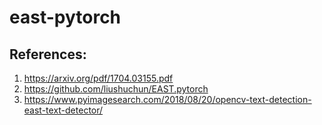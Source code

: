 # east-pytorch

## References: 

1. https://arxiv.org/pdf/1704.03155.pdf
2. https://github.com/liushuchun/EAST.pytorch
3. https://www.pyimagesearch.com/2018/08/20/opencv-text-detection-east-text-detector/
